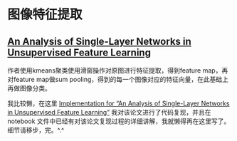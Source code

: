 # 图像特征提取

## [An Analysis of Single-Layer Networks in Unsupervised Feature Learning](http://proceedings.mlr.press/v15/coates11a/coates11a.pdf)

作者使用kmeans聚类使用滑窗操作对原图进行特征提取，得到feature map，再对feature map做sum pooling，得到的每一个图像对应的特征向量，在此基础上再做图像分类。

我比较懒，在这里 [Implementation for “An Analysis of Single-Layer Networks in Unsupervised Feature Learning”](https://github.com/shaonianruntu/MIL-Summer-School/tree/master/Implementation%20for%20%E2%80%9CAn%20Analysis%20of%20Single-Layer%20Networks%20in%20Unsupervised%20Feature%20Learning%E2%80%9D) 我对该论文进行了代码复现，并且在 notebook 文件中已经有对该论文复现过程的详细讲解，我就懒得再在这里写了。细节请移步，完。^.^

